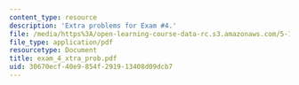 ```yaml
---
content_type: resource
description: 'Extra problems for Exam #4.'
file: /media/https%3A/open-learning-course-data-rc.s3.amazonaws.com/5-13-organic-chemistry-ii-fall-2006/30670ecf40e9854f291913408d09dcb7_exam_4_xtra_prob.pdf
file_type: application/pdf
resourcetype: Document
title: exam_4_xtra_prob.pdf
uid: 30670ecf-40e9-854f-2919-13408d09dcb7
---
```

